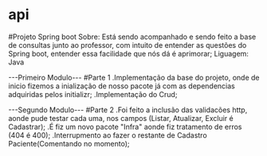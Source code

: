 # api
#Projeto Spring boot
Sobre: Está sendo acompanhado e sendo feito a base de consultas junto ao professor, com intuito de entender as questões do Spring boot, entender essa facilidade que nós dá é aprimorar;
Liguagem: Java

---Primeiro Modulo---
#Parte 1
.Implementação da base do projeto, onde de inicio fizemos a inialização de nosso pacote já com as dependencias adquiridas pelos initializr;
.Implementação do Crud;
  
---Segundo Modulo---
#Parte 2
.Foi feito a inclusão das validacões http, aonde pude testar cada uma, nos campos (Listar, Atualizar, Excluir é Cadastrar);
.É fiz um novo pacote "Infra" aonde fiz tratamento de erros (404 é 400);
.Interrupmento ao fazer o restante de Cadastro Paciente(Comentando no momento);
